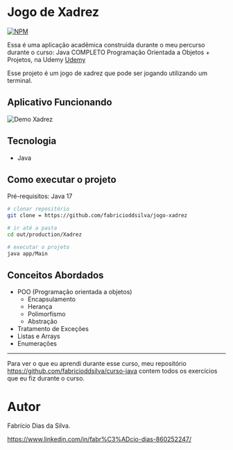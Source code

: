 # Jogo de Xadrez  
[![NPM](https://img.shields.io/npm/l/react)](https://github.com/fabricioddsilva/jogo-xadrez)  

Essa é uma aplicação acadêmica construida durante o meu percurso durante o curso: Java COMPLETO Programação Orientada a Objetos + Projetos, na Udemy [Udemy](https://www.udemy.com/ "Site da Udemy")  

Esse projeto é um jogo de xadrez que pode ser jogando utilizando um terminal.

## Aplicativo Funcionando

![Demo Xadrez](https://github.com/user-attachments/assets/f16a3934-9a2a-4adb-b533-185a38d03bb5)

## Tecnologia
- Java

## Como executar o projeto
Pré-requisitos: Java 17

```bash
# clonar repositório
git clone = https://github.com/fabricioddsilva/jogo-xadrez

# ir até a pasta
cd out/production/Xadrez

# executar o projeto
java app/Main
```

## Conceitos Abordados
- POO (Programação orientada a objetos)
    - Encapsulamento
    - Herança
    - Polimorfismo
    - Abstração
- Tratamento de Exceções
- Listas e Arrays
- Enumerações
---
Para ver o que eu aprendi durante esse curso, meu repositório https://github.com/fabricioddsilva/curso-java contem todos
os exercícios que eu fiz durante o curso.


# Autor

Fabrício Dias da Silva.  

https://www.linkedin.com/in/fabr%C3%ADcio-dias-860252247/
